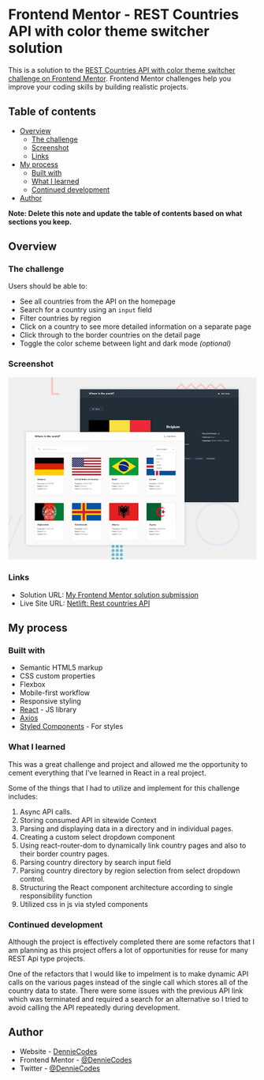 # Frontend Mentor - REST Countries API with color theme switcher solution

This is a solution to the [REST Countries API with color theme switcher challenge on Frontend Mentor](https://www.frontendmentor.io/challenges/rest-countries-api-with-color-theme-switcher-5cacc469fec04111f7b848ca). Frontend Mentor challenges help you improve your coding skills by building realistic projects.

## Table of contents

- [Overview](#overview)
  - [The challenge](#the-challenge)
  - [Screenshot](#screenshot)
  - [Links](#links)
- [My process](#my-process)
  - [Built with](#built-with)
  - [What I learned](#what-i-learned)
  - [Continued development](#continued-development)
- [Author](#author)

**Note: Delete this note and update the table of contents based on what sections you keep.**

## Overview

### The challenge

Users should be able to:

- See all countries from the API on the homepage
- Search for a country using an `input` field
- Filter countries by region
- Click on a country to see more detailed information on a separate page
- Click through to the border countries on the detail page
- Toggle the color scheme between light and dark mode _(optional)_

### Screenshot

![](./design/desktop-preview.jpg)

### Links

- Solution URL: [My Frontend Mentor solution submission](https://www.frontendmentor.io/solutions/react-styledcomponents-contextapi-axios-AjtZhdzeO)
- Live Site URL: [Netlift: Rest countries API](https://denniedev-react-countries-api.netlify.app/)

## My process

### Built with

- Semantic HTML5 markup
- CSS custom properties
- Flexbox
- Mobile-first workflow
- Responsive styling
- [React](https://reactjs.org/) - JS library
- [Axios](https://axios-http.com/)
- [Styled Components](https://styled-components.com/) - For styles

### What I learned

This was a great challenge and project and allowed me the opportunity to cement everything that I've learned in React in a real project.

Some of the things that I had to utilize and implement for this challenge includes:

1. Async API calls.
2. Storing consumed API in sitewide Context
3. Parsing and displaying data in a directory and in individual pages.
4. Creating a custom select dropdown component
5. Using react-router-dom to dynamically link country pages and also to their border country pages.
6. Parsing country directory by search input field
7. Parsing country directory by region selection from select dropdown control.
8. Structuring the React component architecture according to single responsibility function
9. Utilized css in js via styled components

### Continued development

Although the project is effectively completed there are some refactors that I am planning as this project offers a lot of opportunities for reuse
for many REST Api type projects.

One of the refactors that I would like to impelment is to make dynamic API calls on the various pages instead of the single call which stores all
of the country data to state. There were some issues with the previous API link which was terminated and required a search for an alternative so
I tried to avoid calling the API repeatedly during development.

## Author

- Website - [DennieCodes](https://github.com/DennieCodes)
- Frontend Mentor - [@DennieCodes](https://www.frontendmentor.io/profile/DennieCodes)
- Twitter - [@DennieCodes](https://twitter.com/DennieCodes)
